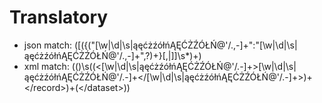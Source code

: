 # Translatory
* json match: (\[({("[\w|\d|\s|ąęćżźółńĄĘĆŻŹÓŁŃ@'\/.,-]+":"[\w|\d|\s|ąęćżźółńĄĘĆŻŹÓŁŃ@'\/.,-]+",?)+}[,|\]]\s*)+)
* xml match:  ((<dataset>)\s(<record>(<[\w|\d|\s|ąęćżźółńĄĘĆŻŹÓŁŃ@'\/.-]+>[\w|\d|\s|ąęćżźółńĄĘĆŻŹÓŁŃ@'\/.-]+<\/[\w|\d|\s|ąęćżźółńĄĘĆŻŹÓŁŃ@'\/.-]+>)+<\/record>)+(<\/dataset>)) 
